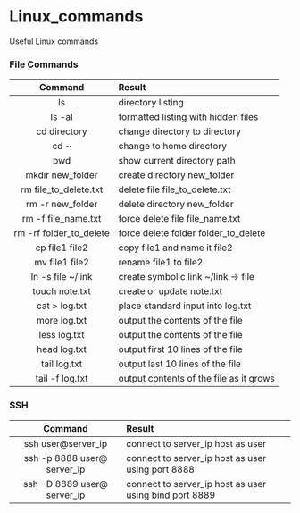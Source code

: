 # Linux_commands
Useful Linux commands

### File Commands
| Command                 | Result                              |
| :---------------------: | :-----------------------------------|
| ls                      | directory listing |
| ls -al                  | formatted listing with hidden files |
| cd directory            | change directory to directory |
| cd ~                    | change to home directory |
| pwd                     | show current directory path |
| mkdir new_folder        | create directory new_folder |
| rm file_to_delete.txt   | delete file file_to_delete.txt |
| rm -r new_folder        | delete directory new_folder |
| rm -f file_name.txt     | force delete file file_name.txt |
| rm -rf folder_to_delete | force delete folder folder_to_delete |
| cp file1 file2          | copy file1 and name it file2 |
| mv file1 file2          | rename file1 to file2 |
| ln -s file ~/link       | create symbolic link ~/link -> file |
| touch note.txt          | create or update note.txt |
| cat > log.txt           | place standard input into log.txt |
| more log.txt            | output the contents of the file |
| less log.txt            | output the contents of the file |
| head log.txt            | output first 10 lines of the file |
| tail log.txt            | output last 10 lines of the file |
| tail -f log.txt         | output contents of the file as it grows |

### SSH

| Command                     | Result                              |
| :-------------------------: | :-----------------------------------|
| ssh user@server_ip          | connect to server_ip host as user |
| ssh -p 8888 user@ server_ip | connect to server_ip host as user using port 8888 |
| ssh -D 8889 user@ server_ip | connect to server_ip host as user using bind port 8889 |

